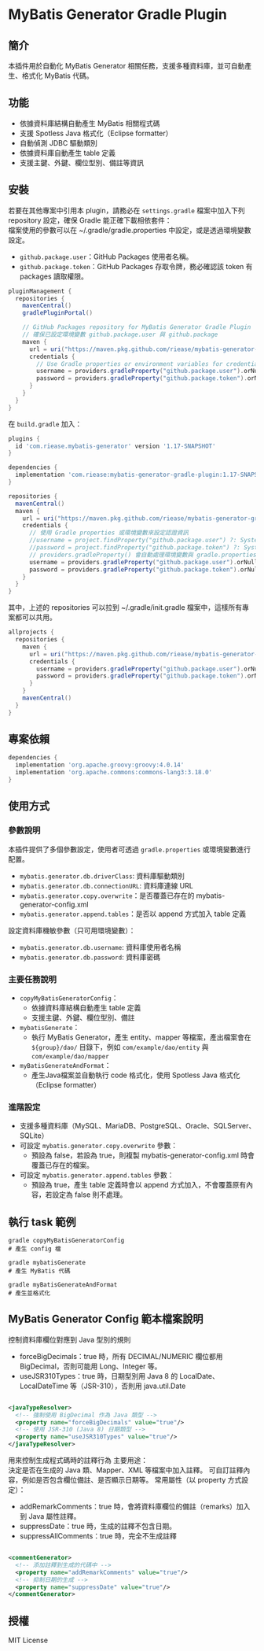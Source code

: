 # MyBatis Generator Gradle Plugin

## 簡介

本插件用於自動化 MyBatis Generator 相關任務，支援多種資料庫，並可自動產生、格式化 MyBatis 代碼。

## 功能

- 依據資料庫結構自動產生 MyBatis 相關程式碼
- 支援 Spotless Java 格式化（Eclipse formatter）
- 自動偵測 JDBC 驅動類別
- 依據資料庫自動產生 table 定義
- 支援主鍵、外鍵、欄位型別、備註等資訊

## 安裝

若要在其他專案中引用本 plugin，請務必在 `settings.gradle` 檔案中加入下列 repository 設定，確保 Gradle 能正確下載相依套件：  
檔案使用的參數可以在 ~/.gradle/gradle.properties 中設定，或是透過環境變數設定。
* `github.package.user`：GitHub Packages 使用者名稱。
* `github.package.token`：GitHub Packages 存取令牌，務必確認該 token 有 packages 讀取權限。

```groovy
pluginManagement {
  repositories {
    mavenCentral()
    gradlePluginPortal()

    // GitHub Packages repository for MyBatis Generator Gradle Plugin
    // 確保已設定環境變數 github.package.user 與 github.package
    maven {
      url = uri("https://maven.pkg.github.com/riease/mybatis-generator-gradle-plugin")
      credentials {
        // Use Gradle properties or environment variables for credentials
        username = providers.gradleProperty("github.package.user").orNull
        password = providers.gradleProperty("github.package.token").orNull
      }
    }
  }
}
```

在 `build.gradle` 加入：

```groovy
plugins {
  id 'com.riease.mybatis-generator' version '1.17-SNAPSHOT'
}

dependencies {
  implementation 'com.riease:mybatis-generator-gradle-plugin:1.17-SNAPSHOT'
}

repositories {
  mavenCentral()
  maven {
    url = uri("https://maven.pkg.github.com/riease/mybatis-generator-gradle-plugin")
    credentials {
      // 使用 Gradle properties 或環境變數來設定認證資訊
      //username = project.findProperty("github.package.user") ?: System.getenv("github.package.user")
      //password = project.findProperty("github.package.token") ?: System.getenv("github.package.token")
      // providers.gradleProperty() 會自動處理環境變數與 gradle.properties
      username = providers.gradleProperty("github.package.user").orNull
      password = providers.gradleProperty("github.package.token").orNull
    }
  }
}
```

其中，上述的 repositories 可以拉到 ~/.gradle/init.gradle 檔案中，這樣所有專案都可以共用。
```groovy
allprojects {
  repositories {
    maven {
      url = uri("https://maven.pkg.github.com/riease/mybatis-generator-gradle-plugin")
      credentials {
        username = providers.gradleProperty("github.package.user").orNull
        password = providers.gradleProperty("github.package.token").orNull
      }
    }
    mavenCentral()
  }
}
```

## 專案依賴

```groovy
dependencies {
  implementation 'org.apache.groovy:groovy:4.0.14'
  implementation 'org.apache.commons:commons-lang3:3.18.0'
}
```

## 使用方式
### 參數說明  
本插件提供了多個參數設定，使用者可透過 `gradle.properties` 或環境變數進行配置。
  - `mybatis.generator.db.driverClass`: 資料庫驅動類別
  - `mybatis.generator.db.connectionURL`: 資料庫連線 URL
  - `mybatis.generator.copy.overwrite`：是否覆蓋已存在的 mybatis-generator-config.xml
  - `mybatis.generator.append.tables`：是否以 append 方式加入 table 定義


設定資料庫機敏參數（只可用環境變數）： 
  - `mybatis.generator.db.username`: 資料庫使用者名稱
  - `mybatis.generator.db.password`: 資料庫密碼


### 主要任務說明

- `copyMyBatisGeneratorConfig`：
  - 依據資料庫結構自動產生 table 定義
  - 支援主鍵、外鍵、欄位型別、備註
- `mybatisGenerate`：
  - 執行 MyBatis Generator，產生 entity、mapper 等檔案，產出檔案會在 `${group}/dao/` 目錄下，例如 `com/example/dao/entity` 與
    `com/example/dao/mapper`
- `myBatisGenerateAndFormat`：
  - 產生Java檔案並自動執行 code 格式化，使用 Spotless Java 格式化（Eclipse formatter）

### 進階設定

- 支援多種資料庫（MySQL、MariaDB、PostgreSQL、Oracle、SQLServer、SQLite）
- 可設定 `mybatis.generator.copy.overwrite` 參數：
  - 預設為 false，若設為 true，則複製 mybatis-generator-config.xml 時會覆蓋已存在的檔案。
- 可設定 `mybatis.generator.append.tables` 參數：
  - 預設為 true，產生 table 定義時會以 append 方式加入，不會覆蓋原有內容，若設定為 false 則不處理。

## 執行 task 範例

```shell
gradle copyMyBatisGeneratorConfig
# 產生 config 檔

gradle mybatisGenerate
# 產生 MyBatis 代碼

gradle myBatisGenerateAndFormat
# 產生並格式化
```

## MyBatis Generator Config 範本檔案說明

控制資料庫欄位對應到 Java 型別的規則

* forceBigDecimals：true 時，所有 DECIMAL/NUMERIC 欄位都用 BigDecimal，否則可能用 Long、Integer 等。
* useJSR310Types：true 時，日期型別用 Java 8 的 LocalDate、LocalDateTime 等（JSR-310），否則用 java.util.Date

```xml

<javaTypeResolver>
  <!-- 強制使用 BigDecimal 作為 Java 類型 -->
  <property name="forceBigDecimals" value="true"/>
  <!-- 使用 JSR-310 (Java 8) 日期類型 -->
  <property name="useJSR310Types" value="true"/>
</javaTypeResolver>
```

用來控制生成程式碼時的註釋行為
主要用途：  
決定是否在生成的 Java 類、Mapper、XML 等檔案中加入註釋。
可自訂註釋內容，例如是否包含欄位備註、是否顯示日期等。
常用屬性（以 property 方式設定）：

* addRemarkComments：true 時，會將資料庫欄位的備註（remarks）加入到 Java 屬性註釋。
* suppressDate：true 時，生成的註釋不包含日期。
* suppressAllComments：true 時，完全不生成註釋

```xml

<commentGenerator>
  <!-- 添加註釋到生成的代碼中 -->
  <property name="addRemarkComments" value="true"/>
  <!-- 抑制日期的生成 -->
  <property name="suppressDate" value="true"/>
</commentGenerator>
```

## 授權

MIT License
